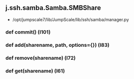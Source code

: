 ## j.ssh.samba.Samba.SMBShare

- /opt/jumpscale7/lib/JumpScale/lib/ssh/samba/manager.py

### def commit() (l101)

### def add(sharename, path, options={}) (l83)

### def remove(sharename) (l72)

### def get(sharename) (l61)

